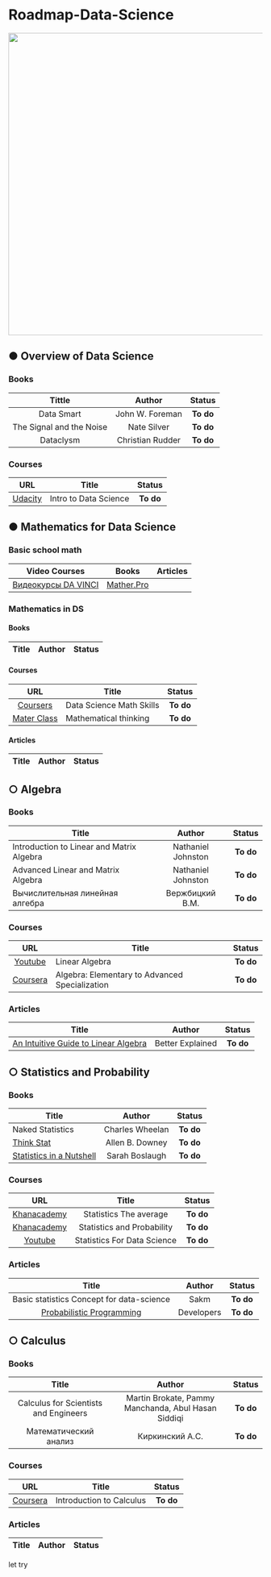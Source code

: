 # Roadmap-Data-Science

<p align="center"> 
<img src="https://cdn.searchenginejournal.com/wp-content/uploads/2019/12/when-to-use-data-science-in-seo-5def8e5b1c22c-1520x800.webp" width="600">
</p>

## ● Overview of Data Science

### Books

|          Tittle          |      Author      |  Status   |
| :----------------------: | :--------------: | :-------: |
|        Data Smart        | John W. Foreman  | **To do** |
| The Signal and the Noise |   Nate Silver    | **To do** |
|        Dataclysm         | Christian Rudder | **To do** |

### Courses

|                                                                  URL                                                                  | Title                 |  Status   |
| :-----------------------------------------------------------------------------------------------------------------------------------: | --------------------- | :-------: |
| [Udacity](https://www.udacity.com/course/intro-to-data-science--ud359?source=post_page---------------------------&ref=hackernoon.com) | Intro to Data Science | **To do** |

## ● Mathematics for Data Science

### Basic school math

|                               Video Courses                               |                          Books                          | Articles |
| :-----------------------------------------------------------------------: | :-----------------------------------------------------: | :------: |
| [Видеокурсы DA VINCI](https://www.youtube.com/@da_vinci_center/playlists) | [Mather.Pro](https://mathter.pro/pesochnica/index.html) |

### Mathematics in DS

#### Books

| Title | Author | Status |
| ----- | :----: | :----: |

#### Courses

|                                                                                                                       URL                                                                                                                        | Title                    |  Status   |
| :----------------------------------------------------------------------------------------------------------------------------------------------------------------------------------------------------------------------------------------------: | ------------------------ | :-------: |
|                                                                                         [Coursers](https://www.coursera.org/learn/datasciencemathskills)                                                                                         | Data Science Math Skills | **To do** |
| [Mater Class](https://www.masterclass.com/classes/terence-tao-teaches-mathematical-thinking?irclickid=2gsxzIRloxyNTSdx-YVKw2naUkAw4jTC1Rah0A0&utm_source=impact&utm_medium=affiliate&utm_campaign=&utm_content=1317543&utm_term=2216128&irgwc=1) | Mathematical thinking    | **To do** |

#### Articles

| Title | Author | Status |
| :---: | :----: | :----: |

## ○ Algebra

### Books

| Title                                     |       Author       |  Status   |
| ----------------------------------------- | :----------------: | :-------: |
| Introduction to Linear and Matrix Algebra | Nathaniel Johnston | **To do** |
| Advanced Linear and Matrix Algebra        | Nathaniel Johnston | **To do** |
| Вычислительная линейная алгебра           |  Вержбицкий В.М.   | **To do** |

### Courses

|                                                                                                           URL                                                                                                            | Title                                          |  Status   |
| :----------------------------------------------------------------------------------------------------------------------------------------------------------------------------------------------------------------------: | ---------------------------------------------- | :-------: |
|                                                                   [Youtube](https://www.youtube.com/playlist?list=PLBh2i93oe2quLc5zaxD0WHzQTGrXMwAI6)                                                                    | Linear Algebra                                 | **To do** |
| [Coursera](https://www.coursera.org/specializations/algebra-elementary-to-advanced?irclickid=2gsxzIRloxyNTSdx-YVKw2naUkAw4Byy1Rah0A0&irgwc=1&utm_medium=partners&utm_source=impact&utm_campaign=2216128&utm_content=b2c) | Algebra: Elementary to Advanced Specialization | **To do** |

### Articles

|                                               Title                                                |      Author      |  Status   |
| :------------------------------------------------------------------------------------------------: | :--------------: | :-------: |
| [An Intuitive Guide to Linear Algebra](https://betterexplained.com/articles/linear-algebra-guide/) | Better Explained | **To do** |

## ○ Statistics and Probability

### Books

| Title                                                                                                                                                |     Author      |  Status   |
| ---------------------------------------------------------------------------------------------------------------------------------------------------- | :-------------: | :-------: |
| Naked Statistics                                                                                                                                     | Charles Wheelan | **To do** |
| [Think Stat](https://greenteapress.com/thinkstats/thinkstats.pdf)                                                                                    | Allen B. Downey | **To do** |
| [Statistics in a Nutshell](https://bookshop.org/p/books/statistics-in-a-nutshell-a-desktop-quick-reference-sarah-boslaugh/7850307?ean=9781449316822) | Sarah Boslaugh  | **To do** |

### Courses

|                                         URL                                         |            Title            |  Status   |
| :---------------------------------------------------------------------------------: | :-------------------------: | :-------: |
|       [Khanacademy](https://www.youtube.com/playlist?list=PL1328115D3D8A2566)       |   Statistics The average    | **To do** |
|       [Khanacademy](https://www.khanacademy.org/math/statistics-probability)        | Statistics and Probability  | **To do** |
| [Youtube](https://www.youtube.com/playlist?list=PLqzoL9-eJTNBZDG8jaNuhap1C9q6VHyVa) | Statistics For Data Science | **To do** |

### Articles

|                                                            Title                                                            |   Author   |  Status   |
| :-------------------------------------------------------------------------------------------------------------------------: | :--------: | :-------: |
|                                          Basic statistics Concept for data-science                                          |    Sakm    | **To do** |
| [Probabilistic Programming](https://github.com/CamDavidsonPilon/Probabilistic-Programming-and-Bayesian-Methods-for-Hackers) | Developers | **To do** |

## ○ Calculus

### Books

|                 Title                 |                       Author                        |  Status   |
| :-----------------------------------: | :-------------------------------------------------: | :-------: |
| Calculus for Scientists and Engineers | Martin Brokate, Pammy Manchanda, Abul Hasan Siddiqi | **To do** |
|         Математический анализ         |                   Киркинский А.С.                   | **To do** |

### Courses

|                                                                                                   URL                                                                                                    |          Title           |  Status   |
| :------------------------------------------------------------------------------------------------------------------------------------------------------------------------------------------------------: | :----------------------: | :-------: |
| [Coursera](https://www.coursera.org/learn/introduction-to-calculus?irclickid=2gsxzIRloxyNTSdx-YVKw2naUkAw4GUy1Rah0A0&irgwc=1&utm_medium=partners&utm_source=impact&utm_campaign=2216128&utm_content=b2c) | Introduction to Calculus | **To do** |

### Articles

| Title | Author | Status |
| :---: | :----: | :----: |

let try
